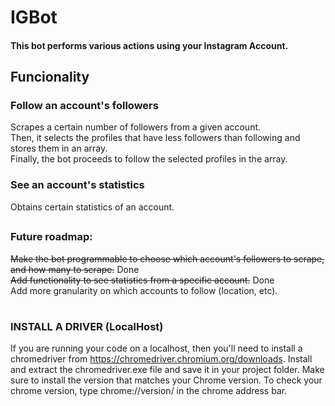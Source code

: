 # IGBot

#### This bot performs various actions using your Instagram Account.

## Funcionality

### Follow an account's followers
Scrapes a certain number of followers from a given account.  
Then, it selects the profiles that have less followers than following and stores them in an array.  
Finally, the bot proceeds to follow the selected profiles in the array.

### See an account's statistics
Obtains certain statistics of an account.  


##


### Future roadmap:
~~Make the bot programmable to choose which account's followers to scrape, and how many to scrape.~~ Done  
~~Add functionality to see statistics from a specific account.~~ Done  
Add more granularity on which accounts to follow (location, etc).


#
### INSTALL A DRIVER (LocalHost)
 If you are running your code on a localhost, then you'll need to install a chromedriver from https://chromedriver.chromium.org/downloads. Install and extract the chromedriver.exe file and save it in your project folder. Make sure to install the version that matches your Chrome version. To check your chrome version, type chrome://version/ in the chrome address bar.

